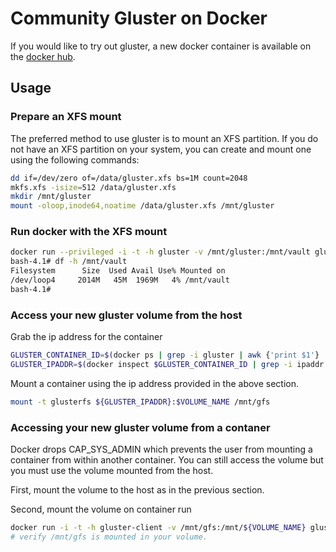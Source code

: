 # Community Gluster on Docker

If you would like to try out gluster, a new docker container is available on the [docker hub][1].

## Usage
### Prepare an XFS mount

The preferred method to use gluster is to mount an XFS partition. If you do not have an XFS partition on your system, you can create and mount one using the following commands:

```sh
dd if=/dev/zero of=/data/gluster.xfs bs=1M count=2048
mkfs.xfs -isize=512 /data/gluster.xfs
mkdir /mnt/gluster
mount -oloop,inode64,noatime /data/gluster.xfs /mnt/gluster
```

### Run docker with the XFS mount

```sh
docker run --privileged -i -t -h gluster -v /mnt/gluster:/mnt/vault gluster/gluster:latest /bin/bash
bash-4.1# df -h /mnt/vault
Filesystem      Size  Used Avail Use% Mounted on
/dev/loop4     2014M   45M  1969M   4% /mnt/vault
bash-4.1#
```

### Access your new gluster volume from the host


Grab the ip address for the container
```sh
GLUSTER_CONTAINER_ID=$(docker ps | grep -i gluster | awk {'print $1'}
GLUSTER_IPADDR=$(docker inspect $GLUSTER_CONTAINER_ID | grep -i ipaddr | sed -e 's/\"//g' -e 's/\,//g' | awk {'print $2'})
```

Mount a container using the ip address provided in the above section.

```sh
mount -t glusterfs ${GLUSTER_IPADDR}:$VOLUME_NAME /mnt/gfs
```

### Accessing your new gluster volume from a contaner

Docker drops CAP_SYS_ADMIN which prevents the user from mounting a container from within another container. You can still access the volume but you must use the volume mounted from the host.

First, mount the volume to the host as in the previous section.

Second, mount the volume on container run

```sh
docker run -i -t -h gluster-client -v /mnt/gfs:/mnt/${VOLUME_NAME} gluster/gluster:latest /bin/bash
# verify /mnt/gfs is mounted in your volume.
```

  [1]: https://registry.hub.docker.com/u/gluster/gluster/
